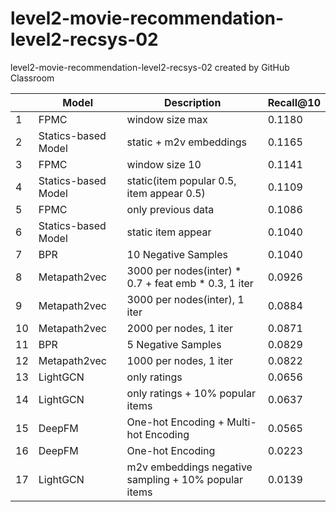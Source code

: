 # level2-movie-recommendation-level2-recsys-02
level2-movie-recommendation-level2-recsys-02 created by GitHub Classroom

| |Model|Description|Recall@10| 
|-|---|-------|---|
|1|FPMC|window size max|0.1180|
|2|Statics-based Model|static + m2v embeddings|0.1165|
|3|FPMC|window size 10|0.1141|
|4|Statics-based Model|static(item popular 0.5, item appear 0.5)|0.1109|
|5|FPMC|only previous data|0.1086|
|6|Statics-based Model|static item appear|0.1040|
|7|BPR|10 Negative Samples|0.1040|
|8|Metapath2vec|3000 per nodes(inter) * 0.7 + feat emb * 0.3, 1 iter|0.0926|
|9|Metapath2vec|3000 per nodes(inter), 1 iter|0.0884|
|10|Metapath2vec|2000 per nodes, 1 iter|0.0871|
|11|BPR|5 Negative Samples|0.0829|
|12|Metapath2vec|1000 per nodes, 1 iter|0.0822|
|13|LightGCN|only ratings|0.0656|
|14|LightGCN|only ratings + 10% popular items|0.0637|
|15|DeepFM|One-hot Encoding + Multi-hot Encoding|0.0565|
|16|DeepFM|One-hot Encoding|0.0223|
|17|LightGCN|m2v embeddings negative sampling + 10% popular items|0.0139|